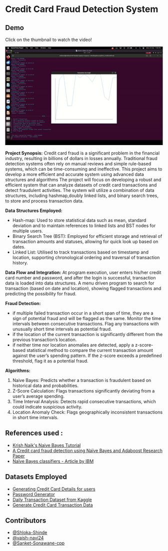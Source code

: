 # **Credit Card Fraud Detection System**

## Demo
Click on the thumbnail to watch the video! 

[![Watch the Demo](./thumbnail.png)](https://drive.google.com/file/d/1Bz96EZAZApKEosIOU77iWCxlKNNbMf5Y/view?usp=sharing)


**Project Synopsis:** Credit card fraud is a significant problem in the financial industry, resulting in billions of dollars in losses annually. Traditional fraud detection systems often rely on manual reviews and simple rule-based systems, which can be time-consuming and ineffective. This project aims to develop a more efficient and accurate system using advanced data structures and algorithms
The project will focus on developing a robust and efficient system that can analyze datasets of credit card transactions and detect fraudulent activities. The system will utilize a combination of data structures, including hashmap,doubly linked lists, and binary search trees, to store and process transaction data.

**Data Structures Employed:**
- Hash-map: Used to store statistical data such as mean, standard deviation and to maintain references to linked lists and BST nodes for multiple users.
- Binary Search Tree (BST): Employed for efficient storage and retrieval of transaction amounts and statuses, allowing for quick look up based on dates.
- Linked List: Utilised to track transactions based on timestamp and location, supporting chronological ordering and traversal of transaction history.

**Data Flow and Integration:**
At program execution, user enters his/her credit card number and password, and after the login is successful, transaction data is loaded into data structures. 
A menu driven program to search for transaction (based on date and location), showing flagged transactions and predicting the possibility for fraud.

**Fraud Detection:**
- if multiple failed transaction occur in a short span of time, they are a sign of potential fraud and will be flagged as the same.
Monitor the time intervals between consecutive transactions. Flag any transactions with unusually short time intervals as potential fraud.
- if the location of the current transaction is significantly different from the previous transaction’s location.
- if neither time nor location anomalies are detected, apply a z-score-based statistical method to compare the current transaction amount against the user’s spending pattern. If the z-score exceeds a predefined threshold, flag it as a potential fraud.

**Algorithms:**
1. Naive Bayes: Predicts whether a transaction is fraudulent based on historical data and probabilities.
2. Z-Score Calculation: Flags transactions significantly deviating from a user’s average spending.
3. Time Interval Analysis: Detects rapid consecutive transactions, which could indicate suspicious activity.
4. Location Anomaly Check: Flags geographically inconsistent transactions in short time intervals.

## References used : 
* [Krish Naik's Naive Bayes Tutorial](https://www.youtube.com/watch?v=7zpEuCTcdKk&t=721s)
* [A Credit card fraud detection using Naïve Bayes and Adaboost Research Paper](https://www.ijser.org/researchpaper/A-Credit-card-fraud-detection-using-Naive-Bayes-and-Adaboost.pdf)
* [Naïve Bayes classifiers - Article by IBM](https://www.ibm.com/topics/naive-bayes)

## Datasets Employed
* [Generating Credit Card Details for users](https://www.akto.io/tools/credit-card-generator)
* [Password Generator](https://www.akto.io/tools/password-generator)
* [Daily Transaction Dataset from Kaggle](https://www.kaggle.com/datasets/prasad22/daily-transactions-dataset)
* [Generate Credit Card Transaction Data](https://github.com/namebrandon/Sparkov_Data_Generation)

## Contributors 
- [@Shloka-Shinde](https://github.com/Shloka-Shinde)
- [@vaish-navi24](https://github.com/vaish-navi24)
- [@Sanket-Sonawane-cpp](https://github.com/Sanket-Sonawane-cpp)
